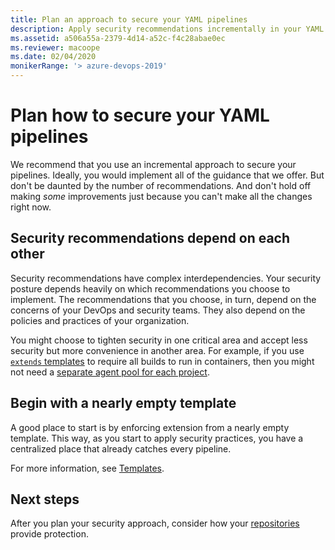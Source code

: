 ```yaml
---
title: Plan an approach to secure your YAML pipelines
description: Apply security recommendations incrementally in your YAML pipelines. Incremental improvements add up.
ms.assetid: a506a55a-2379-4d14-a52c-f4c28abae0ec
ms.reviewer: macoope
ms.date: 02/04/2020
monikerRange: '> azure-devops-2019'
---
```


# Plan how to secure your YAML pipelines

We recommend that you use an incremental approach to secure your pipelines.
Ideally, you would implement all of the guidance that we offer.
But don't be daunted by the number of recommendations.
And don't hold off making _some_ improvements just because you can't make all the changes right now.

## Security recommendations depend on each other

Security recommendations have complex interdependencies.
Your security posture depends heavily on which recommendations you choose to implement.
The recommendations that you choose, in turn, depend on the concerns of your DevOps and security teams.
They also depend on the policies and practices of your organization.

You might choose to tighten security in one critical area and accept less security but more convenience in another area.
For example, if you use [`extends` templates](templates.md#step-targets) to require all builds to run in containers, then you might not need a [separate agent pool for each project](infrastructure.md#separate-agents-for-each-project).

## Begin with a nearly empty template

A good place to start is by enforcing extension from a nearly empty template.
This way, as you start to apply security practices, you have a centralized place that already catches every pipeline.

For more information, see [Templates](templates.md).

## Next steps

After you plan your security approach, consider how your [repositories](repos.md) provide protection.

